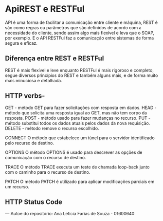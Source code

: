 # ApiREST e RESTFul
API é uma forma de facilitar a comunicação entre cliente e máquina, REST é são como regras ou parâmetros que são definidos de acordo com a necessidade do cliente, sendo assim algo mais flexível e leva que o SOAP, por exemplo. E o API RESTFul faz a comunicação entre sistemas de forma segura e eficaz.

## Diferença entre REST e RESTFul
REST é mais flexível e leve enquanto RESTFul é mais rigoroso e completo, segue diversos princípios do REST e também alguns mais, e de forma muito mais minuciosa e detalhada.

## HTTP verbs- 
GET - método GET para fazer solicitações com resposta em dados.
HEAD - método que solicita uma resposta igual ao GET, mas não tem corpo da resposta.
POST - método usado para fazer mudanças no recurso.
PUT - método substitui todos os dados atuais pelos dados da nova requisição.
DELETE - método remove o recurso escolhido.

CONNECT
O método que estabelece um túnel para o servidor identificado pelo recurso de destino.

OPTIONS
O método OPTIONS é usado para descrever as opções de comunicação com o recurso de destino.

TRACE
O método TRACE executa um teste de chamada loop-back junto com o caminho para o recurso de destino.

PATCH
O método PATCH é utilizado para aplicar modificações parciais em um recurso.

## HTTP Status Code

—
Autoe do repositório: Ana Letícia Farias de Souza - 01600640
